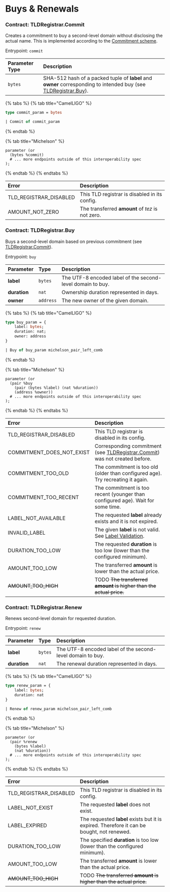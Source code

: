 # Buys & Renewals

### Contract: TLDRegistrar.Commit

Creates a commitment to buy a second-level domain without disclosing the actual name. This is implemented according to the [Commitment scheme](https://en.wikipedia.org/wiki/Commitment_scheme).

Entrypoint: `commit`

| Parameter Type | Description |
| :--- | :--- |
| `bytes` | SHA-512 hash of a packed tuple of **label** and **owner** corresponding to intended buy \(see [TLDRegistrar.Buy](buys-and-renewals.md#contract-tldregistrar-buy)\). |

{% tabs %}
{% tab title="CamelLIGO" %}
```ocaml
type commit_param = bytes

| Commit of commit_param
```
{% endtab %}

{% tab title="Michelson" %}
```
parameter (or
  (bytes %commit)
  # ... more endpoints outside of this interoperability spec
);
```
{% endtab %}
{% endtabs %}

| Error | Description |
| :--- | :--- |
| TLD\_REGISTRAR\_DISABLED | This TLD registrar is disabled in its config. |
| AMOUNT\_NOT\_ZERO | The transferred **amount** of _tez_ is not zero. |

### Contract: TLDRegistrar.Buy

Buys a second-level domain based on previous commitment \(see [TLDRegistrar.Commit](buys-and-renewals.md#contract-tldregistrar-commit)\).

Entrypoint: `buy`

| Parameter | Type | Description |
| :--- | :--- | :--- |
| **label** | `bytes` | The UTF-8 encoded label of the second-level domain to buy. |
| **duration** | `nat` | Ownership duration represented in days. |
| **owner** | `address` | The new owner of the given domain. |

{% tabs %}
{% tab title="CamelLIGO" %}
```ocaml
type buy_param = {
    label: bytes;
    duration: nat;
    owner: address
}

| Buy of buy_param michelson_pair_left_comb
```
{% endtab %}

{% tab title="Michelson" %}
```
parameter (or
  (pair %buy
    (pair (bytes %label) (nat %duration))
    (address %owner))
  # ... more endpoints outside of this interoperability spec
);
```
{% endtab %}
{% endtabs %}

| Error | Description |
| :--- | :--- |
| TLD\_REGISTRAR\_DISABLED | This TLD registrar is disabled in its config. |
| COMMITMENT\_DOES\_NOT\_EXIST | Corresponding commitment \(see [TLDRegistrar.Commit](buys-and-renewals.md#contract-tldregistrar-commit)\) was not created before. |
| COMMITMENT\_TOO\_OLD | The commitment is too old \(older than configured age\). Try recreating it again. |
| COMMITMENT\_TOO\_RECENT | The commitment is too recent \(younger than configured age\). Wait for some time. |
| LABEL\_NOT\_AVAILABLE | The requested **label** already exists and it is not expired. |
| INVALID\_LABEL | The given **label** is not valid. See [Label Validation](domain-updates.md#label-validation). |
| DURATION\_TOO\_LOW | The requested **duration** is too low \(lower than the configured minimum\). |
| AMOUNT\_TOO\_LOW | The transferred **amount** is lower than the actual price. |
| ~~AMOUNT\_TOO\_HIGH~~ | TODO ~~The transferred **amount** is higher than the actual price.~~ |

### Contract: TLDRegistrar.Renew

Renews second-level domain for requested duration.

Entrypoint: `renew`

| Parameter | Type | Description |
| :--- | :--- | :--- |
| **label** | `bytes` | The UTF-8 encoded label of the second-level domain to buy. |
| **duration** | `nat` | The renewal duration represented in days. |

{% tabs %}
{% tab title="CamelLIGO" %}
```ocaml
type renew_param = {
    label: bytes;
    duration: nat
}

| Renew of renew_param michelson_pair_left_comb
```
{% endtab %}

{% tab title="Michelson" %}
```
parameter (or
  (pair %renew
    (bytes %label)
    (nat %duration))
  # ... more endpoints outside of this interoperability spec
);
```
{% endtab %}
{% endtabs %}

| Error | Description |
| :--- | :--- |
| TLD\_REGISTRAR\_DISABLED | This TLD registrar is disabled in its config. |
| LABEL\_NOT\_EXIST | The requested **label** does not exist. |
| LABEL\_EXPIRED | The requested **label** exists but it is expired. Therefore it can be bought, not renewed. |
| DURATION\_TOO\_LOW | The specified **duration** is too low \(lower than the configured minimum\). |
| AMOUNT\_TOO\_LOW | The transferred **amount** is lower than the actual price. |
| ~~AMOUNT\_TOO\_HIGH~~ | TODO ~~The transferred **amount** is higher than the actual price.~~ |

